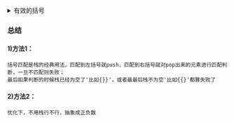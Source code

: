 <details>
<summary>
有效的括号
</summary>

> https://leetcode-cn.com/problems/valid-parentheses/
```
给定一个只包括 '('，')'，'{'，'}'，'['，']' 的字符串，判断字符串是否有效。

有效字符串需满足：

左括号必须用相同类型的右括号闭合。
左括号必须以正确的顺序闭合。
注意空字符串可被认为是有效字符串。
```

</details>

### 总结

#### 1)方法1：
```
括号匹配是栈的经典用法，匹配到左括号就push，匹配到右括号就对pop出来的元素进行匹配判断，一旦不匹配则失败；
最后如果判断的时候栈已经为空了'比如{}}'，或者最最后栈不为空'比如{{}'都算失败了
```

#### 2)方法2：
```
优化下，不用栈行不行，抽象成正负数
```
